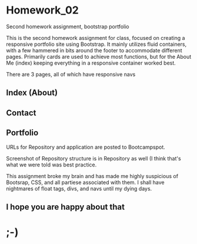 # Homework_02
Second homework assignment, bootstrap portfolio

This is the second homework assignment for class, focused on creating a responsive portfolio site using Bootstrap.
It mainly utilizes fluid containers, with a few hammered in bits around the footer to accommodate different pages.
Primarily cards are used to achieve most functions, but for the About Me (index) keeping everything in a responsive container worked best.

There are 3 pages, all of which have responsive navs
## Index (About)
## Contact
## Portfolio

URLs for Repository and application are posted to Bootcampspot.

Screenshot of Repository structure is in Repository as well (I think that's what we were told was best practice.

This assignment broke my brain and has made me highly suspicious of Bootsrap, CSS, and all partiese associated with them. I shall have nightmares of float tags, divs, and navs until my dying days.

## I hope you are happy about that

# ;-)
